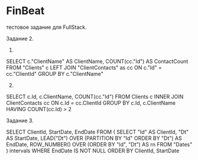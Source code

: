 # FinBeat
тестовое задание для FullStack.

Задание 2.

1)
 SELECT c."ClientName" AS ClientName,
       COUNT(cc."Id") AS ContactCount
 FROM "Clients" c
 LEFT JOIN "ClientContacts" as cc
    ON c."Id" = cc."ClientId"
 GROUP BY c."ClientName"

2)
 SELECT c.Id, c.ClientName, COUNT(cc."Id")
 FROM Clients c
 INNER JOIN ClientContacts cc
    ON c.Id = cc.ClientId
 GROUP BY c.Id, c.ClientName
 HAVING COUNT(cc.Id) > 2



Задание 3.

SELECT 
    ClientId,
    StartDate,
    EndDate
FROM 
    (
		SELECT 
        "Id" AS ClientId,
        "Dt" AS StartDate,
        LEAD("Dt") OVER (PARTITION BY "Id" ORDER BY "Dt") AS EndDate,
        ROW_NUMBER() OVER (ORDER BY "Id", "Dt") AS rn
    	FROM "Dates"
	) intervals
WHERE EndDate IS NOT NULL
ORDER BY 
    ClientId, StartDate


